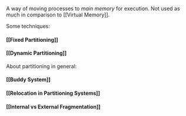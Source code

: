 A way of moving processes to *main memory* for execution. Not used as much in comparison to [[Virtual Memory]].

Some techniques: 
#### [[Fixed Partitioning]]
#### [[Dynamic Partitioning]]

About partitioning in general:
#### [[Buddy System]]
#### [[Relocation in Partitioning Systems]]

#### [[Internal vs External Fragmentation]]